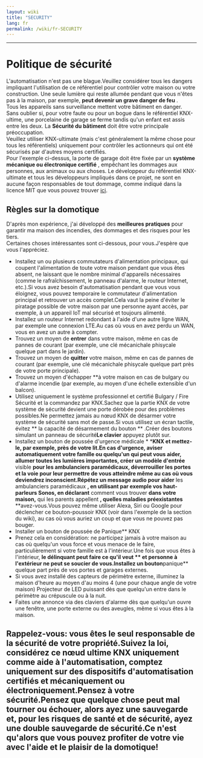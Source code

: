 ```yaml
---
layout: wiki
title: "SECURITY"
lang: fr
permalink: /wiki/fr-SECURITY
---
```

---
# Politique de sécurité
L'automatisation n'est pas une blague.Veuillez considérer tous les dangers impliquant l'utilisation de ce référentiel pour contrôler votre maison ou votre construction.
Une seule lumière qui reste allumée pendant que vous n'êtes pas à la maison, par exemple, **peut devenir un grave danger de feu** . <br/>
Tous les appareils sans surveillance mettent votre bâtiment en danger. <br/>
Sans oublier si, pour votre faute ou pour un bogue dans le référentiel KNX-ultime, une porcelaine de garage se ferme tandis qu'un enfant est assis entre les deux.
La **Sécurité du bâtiment** doit être votre principale préoccupation. <br/>
Veuillez utiliser KNX-ultimate (mais c'est généralement la même chose pour tous les référentiels) uniquement pour contrôler les actionneurs qui ont été sécurisés par d'autres moyens certifiés. <br/>
Pour l'exemple ci-dessus, la porte de garage doit être fixée par un **système mécanique ou électronique certifié** , empêchant les dommages aux personnes, aux animaux ou aux choses.
Le développeur du référentiel KNX-ultimate et tous les développeurs impliqués dans ce projet, ne sont en aucune façon responsables de tout dommage, comme indiqué dans la licence MIT que vous pouvez trouver [ici](https://github.com/Supergiovane/node-red-contrib-knx-ultimate/blob/master/LICENSE). <br/>
## Règles sur la domotique
D'après mon expérience, j'ai développé des **meilleures pratiques** pour garantir ma maison des incendies, des dommages et des risques pour les tiers. <br/>
Certaines choses intéressantes sont ci-dessous, pour vous.J'espère que vous l'appréciez. <br/>
- Installez un ou plusieurs commutateurs d'alimentation principaux, qui coupent l'alimentation de toute votre maison pendant que vous êtes absent, ne laissant que le nombre minimal d'appareils nécessaires (comme le rafraîchissement, le panneau d'alarme, le routeur Internet, etc.).Si vous avez besoin d'automatisation pendant que vous vous éloignez, vous pouvez temporaire le commutateur d'alimentation principal et retrouver un accès complet.Cela vaut la peine d'éviter le piratage possible de votre maison par une personne ayant accès, par exemple, à un appareil IoT mal sécurisé et toujours alimenté.
- Installez un routeur Internet redondant à l'aide d'une autre ligne WAN, par exemple une connexion LTE.Au cas où vous en avez perdu un WAN, vous en avez un autre à compter.
- Trouvez un moyen de **entrer** dans votre maison, même en cas de pannes de courant (par exemple, une clé mécanichale phisycale quelque part dans le jardin).
- Trouvez un moyen de **quitter** votre maison, même en cas de pannes de courant (par exemple, une clé mécanichale phisycale quelque part près de votre porte principale).
- Trouvez un moyen d'échapper **à votre maison en cas de bulgary ou d'alarme incendie (par exemple, au moyen d'une échelle extensible d'un balcon).
- Utilisez uniquement le système professionnel et certifié Bulgary / Fire Sécurité et la commandez par KNX.Sachez que la partie KNX de votre système de sécurité devient une porte dérobée pour des problèmes possibles.Ne permettez jamais au nœud KNX de désarmer votre système de sécurité sans mot de passe.Si vous utilisez un écran tactile, évitez ** la capacité de désarmement du bouton ** .Créer des boutons simulant un panneau de sécurité**Le clavier** appuyez plutôt sur.
- Installez un bouton de poussée d'urgence médicale * ***KNX et mettez-le, par exemple, près de votre lit.En cas d'urgence, aviser automatiquement votre famille ou quelqu'un qui peut vous aider, allumer toutes les lumières importantes, créer un modèle d'entrée** visible **pour les ambulanciers paramédicaux, déverrouiller les portes et la voie pour leur permettre de vous atteindre même au cas où vous deviendrez inconscient.Répétez un message audio pour aider** les ambulanciers paramédicaux **, en utilisant par exemple vos haut-parleurs Sonos, en déclarant** comment vous trouver **dans votre maison,** qui les parents appellent **, quelles maladies préexistantes** **avez-vous.Vous pouvez même utiliser Alexa, Siri ou Google pour déclencher ce bouton-poussoir KNX (voir dans l'exemple de la section du wiki), au cas où vous auriez un coup et que vous ne pouvez pas bouger.
- Installer un bouton de poussée de Panique** KNX
- Prenez cela en considération: ne participez jamais à votre maison au cas où quelqu'un vous force et vous menace de le faire, particulièrement si votre famille est à l'intérieur.Une fois que vous êtes à l'intérieur, **le délinquant peut faire ce qu'il veut ** et personne à l'extérieur ne peut se soucier de vous.Installez un bouton**panique** quelque part près de vos portes et garages externes.
- Si vous avez installé des capteurs de périmètre externe, illuminez la maison d'heure au moyen d'au moins 4 (une pour chaque angle de votre maison) Projecteur de LED puissant dès que quelqu'un entre dans le périmètre au crépuscule ou à la nuit.
- Faites une annonce via des claviers d'alarme dès que quelqu'un ouvre une fenêtre, une porte externe ou des aveugles, même si vous êtes à la maison.
## Rappelez-vous: vous êtes le seul responsable de la sécurité de votre propriété.Suivez la loi, considérez ce nœud ultime KNX uniquement comme aide à l'automatisation, comptez uniquement sur des dispositifs d'automatisation certifiés et mécaniquement ou électroniquement.Pensez à votre sécurité.Pensez que quelque chose peut mal tourner ou échouer, alors ayez une sauvegarde et, pour les risques de santé et de sécurité, ayez une double sauvegarde de sécurité.Ce n'est qu'alors que vous pouvez profiter de votre vie avec l'aide et le plaisir de la domotique!
